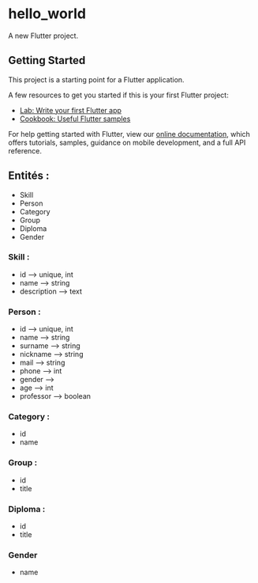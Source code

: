 # hello_world

A new Flutter project.

## Getting Started

This project is a starting point for a Flutter application.

A few resources to get you started if this is your first Flutter project:

- [Lab: Write your first Flutter app](https://flutter.dev/docs/get-started/codelab)
- [Cookbook: Useful Flutter samples](https://flutter.dev/docs/cookbook)

For help getting started with Flutter, view our
[online documentation](https://flutter.dev/docs), which offers tutorials,
samples, guidance on mobile development, and a full API reference.



## Entités :

* Skill
* Person
* Category
* Group
* Diploma
* Gender


### Skill : 
* id --> unique, int
* name --> string
* description --> text

### Person :
* id --> unique, int
* name --> string
* surname --> string
* nickname --> string
* mail --> string
* phone --> int
* gender --> 
* age --> int
* professor --> boolean

### Category :
* id
* name

### Group :
* id
* title

### Diploma :
* id 
* title

### Gender 
* name
